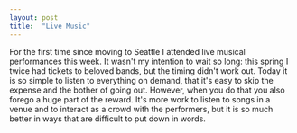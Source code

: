 ```yaml
---
layout: post
title:  "Live Music"
---
```


For the first time since moving to Seattle I  attended live musical performances this week. It wasn't my intention to wait so long: this spring I twice had tickets to beloved bands, but the timing didn't work out. Today it is so simple to listen to everything on demand, that it's easy to skip the expense and the bother of going out. However, when you do that you also forego a huge part of the reward. It's more work to listen to songs in a venue and to interact as a crowd with the performers, but it is so much better in ways that are difficult to put down in words.
